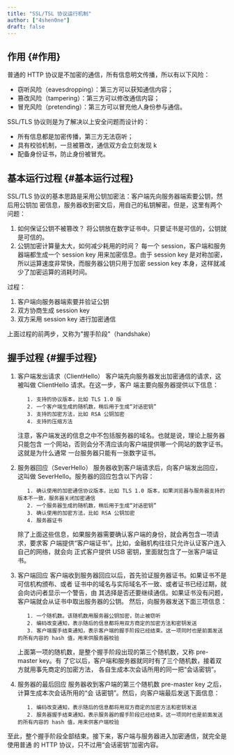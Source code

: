 ```yaml
---
title: "SSL/TSL 协议运行机制"
author: ["4shen0ne"]
draft: false
---
```


## 作用 {#作用}

普通的 HTTP 协议是不加密的通信，所有信息明文传播，所以有以下风险：

-   窃听风险（eavesdropping）：第三方可以获知通信内容；
-   篡改风险（tampering）：第三方可以修改通信内容；
-   冒充风险（pretending）：第三方可以冒充他人身份参与通信。

SSL/TLS 协议则是为了解决以上安全问题而设计的：

-   所有信息都是加密传播，第三方无法窃听；
-   具有校验机制，一旦被篡改，通信双方会立刻发现 k
-   配备身份证书，防止身份被冒充。


## 基本运行过程 {#基本运行过程}

SSL/TLS 协议的基本思路是采用公钥加密法：客户端先向服务器端索要公钥，然后用公钥加
密信息，服务器收到密文后，用自己的私钥解密。但是，这里有两个问题：

1.  如何保证公钥不被篡改？
    将公钥放在数字证书中。只要证书是可信的，公钥就是可信的。
2.  公钥加密计算量太大，如何减少耗用的时间？
    每一个 session，客户端和服务器端都生成一个 session key 用来加密信息。由于
    session key 是对称加密，所以运算速度非常快，而服务器公钥只用于加密 session
    key 本身，这样就减少了加密运算的消耗时间。

过程：

1.  客户端向服务器端索要并验证公钥
2.  双方协商生成 session key
3.  双方采用 session key 进行加密通信

上面过程的前两步，又称为"握手阶段"（handshake）


## 握手过程 {#握手过程}

1.  客户端发出请求（ClientHello）
    客户端先向服务器发出加密通信的请求，这被叫做 ClientHello 请求。在这一步，客户
    端主要向服务器提供以下信息：
    ```nil
       1. 支持的协议版本，比如 TLS 1.0 版
       2. 一个客户端生成的随机数，稍后用于生成“对话密钥”
       3. 支持的加密方法，比如 RSA 公钥加密
       4. 支持的压缩方法
    ```
    注意，客户端发送的信息之中不包括服务器的域名。也就是说，理论上服务器只能包含
    一个网站，否则会分不清应该向客户端提供哪一个网站的数字证书。这就是为什么通常
    一台服务器只能有一张数字证书。

2.  服务器回应（SeverHello）
    服务器收到客户端请求后，向客户端发出回应，这叫做 SeverHello。服务器的回应包含以下内容：
    ```nil
       1. 确认使用的加密通信协议版本，比如 TLS 1.0 版本，如果浏览器与服务器支持的版本不一致，服务器关闭加密通信
       2. 一个服务器生成的随机数，稍后用于生成“对话密钥”
       3. 确认使用的加密方法，比如 RSA 公钥加密
       4. 服务器证书
    ```
    除了上面这些信息，如果服务器需要确认客户端的身份，就会再包含一项请求，要求客
    户端提供“客户端证书”。比如，金融机构往往只允许认证客户连入自己的网络，就会向
    正式客户提供 USB 密钥，里面就包含了一张客户端证书。

3.  客户端回应
    客户端收到服务器回应以后，首先验证服务器证书。如果证书不是可信机构颁布、或者
    证书中的域名与实际域名不一致、或者证书已经过期，就会向访问者显示一个警告，由
    其选择是否还要继续通信。如果证书没有问题，客户端就会从证书中取出服务器的公钥。
    然后，向服务器发送下面三项信息：
    ```nil
       1. 一个随机数。该随机数用服务器公钥加密，防止被窃听
       2. 编码改变通知，表示随后的信息都将用双方商定的加密方法和密钥发送
       3. 客户端握手结束通知，表示客户端的握手阶段已经结束。这一项同时也是前面发送的所有内容的 hash 值，用来供服务器校验
    ```
    上面第一项的随机数，是整个握手阶段出现的第三个随机数，又称 pre-master key。有
    了它以后，客户端和服务器就同时有了三个随机数，接着双方就用事先商定的加密方法，
    各自生成本次会话所用的同一把“会话密钥”。

4.  服务器的最后回应
    服务器收到客户端的第三个随机数 pre-master key 之后，计算生成本次会话所用的“会
    话密钥”。然后，向客户端最后发送下面信息：
    ```nil
       1. 编码改变通知，表示随后的信息都将用双方商定的加密方法和密钥发送
       2. 服务器握手结束通知，表示服务器的握手阶段已经结束。这一项同时也是前面发送的所有内容的 hash 值，用来供客户端校验
    ```

至此，整个握手阶段全部结束。接下来，客户端与服务器进入加密通信，就完全是使用普通
的 HTTP 协议，只不过用“会话密钥”加密内容。
